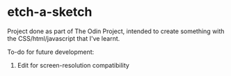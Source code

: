 # etch-a-sketch

Project done as part of The Odin Project, intended to create something with the CSS/html/javascript that I've learnt. 

To-do for future development:
1. Edit for screen-resolution compatibility
